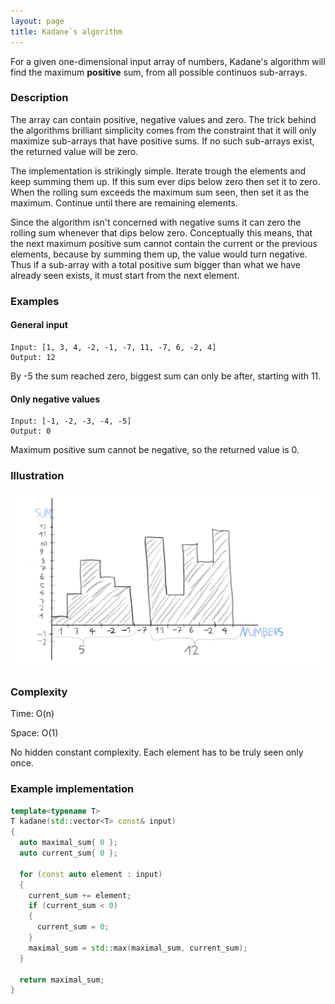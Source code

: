 ```yaml
---
layout: page
title: Kadane`s algorithm
---
```


For a given one-dimensional input array of numbers, Kadane's algorithm will
find the maximum **positive** sum, from all possible continuos sub-arrays.

### Description

The array can contain positive, negative values and zero. The trick behind
the algorithms brilliant simplicity comes from the constraint that it will
only maximize sub-arrays that have positive sums. If no such
sub-arrays exist, the returned value will be zero.

The implementation is strikingly simple. Iterate trough the elements and
keep summing them up. If this sum ever dips below zero then set it to zero.
When the rolling sum exceeds the maximum sum seen, then set it as the
maximum. Continue until there are remaining elements.

Since the algorithm isn't concerned with negative sums it can zero the
rolling sum whenever that dips below zero. Conceptually this means, that
the next maximum positive sum cannot contain the current or the previous
elements, because by summing them up, the value would turn negative. Thus
if a sub-array with a total positive sum bigger than what we have already
seen exists, it must start from the next element.

### Examples

#### General input

```text
Input: [1, 3, 4, -2, -1, -7, 11, -7, 6, -2, 4]
Output: 12
```

By -5 the sum reached zero, biggest sum can only be after, starting with 11. 

#### Only negative values

```text
Input: [-1, -2, -3, -4, -5]
Output: 0
```

Maximum positive sum cannot be negative, so the returned value is 0.

### Illustration

![kadane](kadane_illustration.png)

### Complexity

Time: O(n)

Space: O(1)

No hidden constant complexity. Each element has to be truly seen only once.

### Example implementation

```cpp
template<typename T>
T kadane(std::vector<T> const& input)
{
  auto maximal_sum{ 0 };
  auto current_sum{ 0 };

  for (const auto element : input)
  {
    current_sum += element;
    if (current_sum < 0)
    {
      current_sum = 0;
    }
    maximal_sum = std::max(maximal_sum, current_sum);
  }

  return maximal_sum;
}
```
